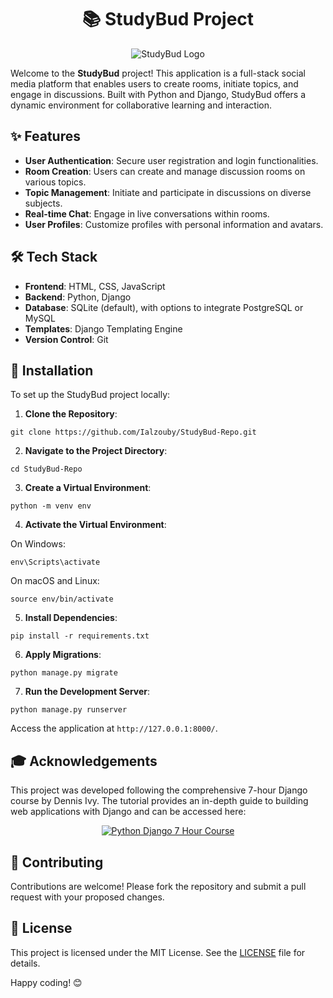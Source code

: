 <h1 align="center">📚 StudyBud Project</h1>

<p align="center">
  <img src="https://media.giphy.com/media/3o7aD2saalBwwftBIY/giphy.gif" alt="StudyBud Logo">
</p>

<p>Welcome to the <strong>StudyBud</strong> project! This application is a full-stack social media platform that enables users to create rooms, initiate topics, and engage in discussions. Built with Python and Django, StudyBud offers a dynamic environment for collaborative learning and interaction.</p>

<h2>✨ Features</h2>

<ul>
  <li><strong>User Authentication</strong>: Secure user registration and login functionalities.</li>
  <li><strong>Room Creation</strong>: Users can create and manage discussion rooms on various topics.</li>
  <li><strong>Topic Management</strong>: Initiate and participate in discussions on diverse subjects.</li>
  <li><strong>Real-time Chat</strong>: Engage in live conversations within rooms.</li>
  <li><strong>User Profiles</strong>: Customize profiles with personal information and avatars.</li>
</ul>

<h2>🛠️ Tech Stack</h2>

<ul>
  <li><strong>Frontend</strong>: HTML, CSS, JavaScript</li>
  <li><strong>Backend</strong>: Python, Django</li>
  <li><strong>Database</strong>: SQLite (default), with options to integrate PostgreSQL or MySQL</li>
  <li><strong>Templates</strong>: Django Templating Engine</li>
  <li><strong>Version Control</strong>: Git</li>
</ul>

<h2>🚀 Installation</h2>

<p>To set up the StudyBud project locally:</p>

<ol>
  <li><strong>Clone the Repository</strong>:</li>
</ol>

<pre><code>git clone https://github.com/Ialzouby/StudyBud-Repo.git
</code></pre>

<ol start="2">
  <li><strong>Navigate to the Project Directory</strong>:</li>
</ol>

<pre><code>cd StudyBud-Repo
</code></pre>

<ol start="3">
  <li><strong>Create a Virtual Environment</strong>:</li>
</ol>

<pre><code>python -m venv env
</code></pre>

<ol start="4">
  <li><strong>Activate the Virtual Environment</strong>:</li>
</ol>

<p>On Windows:</p>

<pre><code>env\Scripts\activate
</code></pre>

<p>On macOS and Linux:</p>

<pre><code>source env/bin/activate
</code></pre>

<ol start="5">
  <li><strong>Install Dependencies</strong>:</li>
</ol>

<pre><code>pip install -r requirements.txt
</code></pre>

<ol start="6">
  <li><strong>Apply Migrations</strong>:</li>
</ol>

<pre><code>python manage.py migrate
</code></pre>

<ol start="7">
  <li><strong>Run the Development Server</strong>:</li>
</ol>

<pre><code>python manage.py runserver
</code></pre>

<p>Access the application at <code>http://127.0.0.1:8000/</code>.</p>

<h2>🎓 Acknowledgements</h2>

<p>This project was developed following the comprehensive 7-hour Django course by Dennis Ivy. The tutorial provides an in-depth guide to building web applications with Django and can be accessed here:</p>

<p align="center">
  <a href="https://www.youtube.com/watch?v=PtQiiknWUcI">
    <img src="https://img.youtube.com/vi/PtQiiknWUcI/0.jpg" alt="Python Django 7 Hour Course">
  </a>
</p>

<h2>🤝 Contributing</h2>

<p>Contributions are welcome! Please fork the repository and submit a pull request with your proposed changes.</p>

<h2>📄 License</h2>

<p>This project is licensed under the MIT License. See the <a href="LICENSE">LICENSE</a> file for details.</p>

<p>Happy coding! 😊</p>
